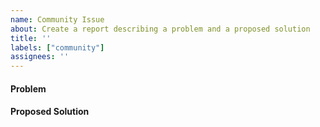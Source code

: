 ```yaml
---
name: Community Issue
about: Create a report describing a problem and a proposed solution
title: ''
labels: ["community"]
assignees: ''
---
```


#### Problem
<!--
  The GitHub issue tracker exists to track issues
  that affect the development of Lumos itself.

  If you need technical support using Lumos, building
  an app, or running a validator, don't open an issue here.

  Instead, post your question to the Lumos Stack Exchange:
  https://lumos.stackexchange.com/questions/ask
-->
<!-- If reporting a crash, degraded performance, etc, please include the software version(s) you are using. -->

#### Proposed Solution
